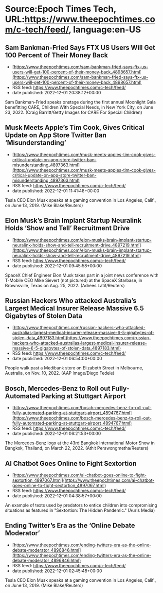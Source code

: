 # Source:Epoch Times Tech, URL:https://www.theepochtimes.com/c-tech/feed/, language:en-US

## Sam Bankman-Fried Says FTX US Users Will Get 100 Percent of Their Money Back
 - [https://www.theepochtimes.com/sam-bankman-fried-says-ftx-us-users-will-get-100-percent-of-their-money-back_4898657.html](https://www.theepochtimes.com/sam-bankman-fried-says-ftx-us-users-will-get-100-percent-of-their-money-back_4898657.html)
 - RSS feed: https://www.theepochtimes.com/c-tech/feed/
 - date published: 2022-12-01 20:38:12+00:00

Sam Bankman-Fried speaks onstage during the first annual Moonlight Gala benefitting CARE, Children With Special Needs, in New York City, on June 23, 2022. (Craig Barritt/Getty Images for CARE For Special Children)

## Musk Meets Apple’s Tim Cook, Gives Critical Update on App Store Twitter Ban ‘Misunderstanding’
 - [https://www.theepochtimes.com/musk-meets-apples-tim-cook-gives-critical-update-on-app-store-twitter-ban-misunderstanding_4897363.html](https://www.theepochtimes.com/musk-meets-apples-tim-cook-gives-critical-update-on-app-store-twitter-ban-misunderstanding_4897363.html)
 - RSS feed: https://www.theepochtimes.com/c-tech/feed/
 - date published: 2022-12-01 11:41:48+00:00

Tesla CEO Elon Musk speaks at a gaming convention in Los Angeles, Calif., on June 13, 2019. (Mike Blake/Reuters)

## Elon Musk’s Brain Implant Startup Neuralink Holds ‘Show and Tell’ Recruitment Drive
 - [https://www.theepochtimes.com/elon-musks-brain-implant-startup-neuralink-holds-show-and-tell-recruitment-drive_4897219.html](https://www.theepochtimes.com/elon-musks-brain-implant-startup-neuralink-holds-show-and-tell-recruitment-drive_4897219.html)
 - RSS feed: https://www.theepochtimes.com/c-tech/feed/
 - date published: 2022-12-01 09:45:58+00:00

SpaceX Chief Engineer Elon Musk takes part in a joint news conference with T-Mobile CEO Mike Sievert (not pictured) at the SpaceX Starbase, in Brownsville, Texas on Aug. 25, 2022. (Adrees Latif/Reuters)

## Russian Hackers Who attacked Australia’s Largest Medical Insurer Release Massive 6.5 Gigabytes of Stolen Data
 - [https://www.theepochtimes.com/russian-hackers-who-attacked-australias-largest-medical-insurer-release-massive-6-5-gigabytes-of-stolen-data_4897183.html](https://www.theepochtimes.com/russian-hackers-who-attacked-australias-largest-medical-insurer-release-massive-6-5-gigabytes-of-stolen-data_4897183.html)
 - RSS feed: https://www.theepochtimes.com/c-tech/feed/
 - date published: 2022-12-01 06:54:00+00:00

People walk past a Medibank store on Elizabeth Street in Melbourne, Australia, on Nov. 10, 2022. (AAP Image/Diego Fedele)

## Bosch, Mercedes-Benz to Roll out Fully-Automated Parking at Stuttgart Airport
 - [https://www.theepochtimes.com/bosch-mercedes-benz-to-roll-out-fully-automated-parking-at-stuttgart-airport_4894767.html](https://www.theepochtimes.com/bosch-mercedes-benz-to-roll-out-fully-automated-parking-at-stuttgart-airport_4894767.html)
 - RSS feed: https://www.theepochtimes.com/c-tech/feed/
 - date published: 2022-12-01 06:21:53+00:00

The Mercedes-Benz logo at the 43rd Bangkok International Motor Show in Bangkok, Thailand, on March 22, 2022. (Athit Perawongmetha/Reuters)

## AI Chatbot Goes Online to Fight Sextortion
 - [https://www.theepochtimes.com/ai-chatbot-goes-online-to-fight-sextortion_4897067.html](https://www.theepochtimes.com/ai-chatbot-goes-online-to-fight-sextortion_4897067.html)
 - RSS feed: https://www.theepochtimes.com/c-tech/feed/
 - date published: 2022-12-01 04:38:57+00:00

An example of texts used by predators to entice children into compromising situations as featured in "Sextortion: The Hidden Pandemic." (Auris Media)

## Ending Twitter’s Era as the ‘Online Debate Moderator’
 - [https://www.theepochtimes.com/ending-twitters-era-as-the-online-debate-moderator_4896846.html](https://www.theepochtimes.com/ending-twitters-era-as-the-online-debate-moderator_4896846.html)
 - RSS feed: https://www.theepochtimes.com/c-tech/feed/
 - date published: 2022-12-01 02:45:48+00:00

Tesla CEO Elon Musk speaks at a gaming convention in Los Angeles, Calif., on June 13, 2019. (Mike Blake/Reuters)

